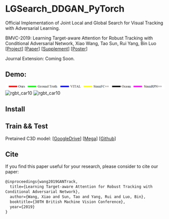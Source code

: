 # LGSearch_DDGAN_PyTorch 

Official Implementation of Joint Local and Global Search for Visual Tracking with Adversarial Learning. 

BMVC-2019: Learning Target-aware Attention for Robust Tracking with Conditional Adversarial Network, Xiao Wang, Tao Sun,  Rui Yang, Bin Luo [[Project](https://sites.google.com/view/globalattentiontracking/home)] [[Paper](https://bmvc2019.org/wp-content/uploads/papers/0562-paper.pdf)] [[Supplement](https://bmvc2019.org/wp-content/uploads/papers/0562-supplementary.pdf)] [[Poster](https://drive.google.com/file/d/1BYxTYnxYKjPv8Hu7EjwzgLlcbCjNg-Z2/view)]  


Journal Extension: Coming Soon. 



## Demo:

![rgbt_car10](https://github.com/wangxiao5791509/LGSearch_DDGAN_PyTorch/blob/master/label.png) 
![rgbt_car10](https://github.com/wangxiao5791509/LGSearch_DDGAN_PyTorch/blob/master/demo_2.gif) 
![rgbt_car10](https://github.com/wangxiao5791509/LGSearch_DDGAN_PyTorch/blob/master/demo_3.gif) 




## Install 



## Train && Test 

Pretained C3D model: [[GoogleDrive](https://drive.google.com/file/d/17DKv_S70gpnwgKfhjxRixUHcFrtTD193/view?usp=sharing)] [[Mega](https://mega.nz/file/BRAFnaaR#XZqBChAAXVIBzq6Mb7T3e3pXpPJUORaItWtNSoYhyHA)] [[Github](https://github.com/DavideA/c3d-pytorch)]


## Cite 

If you find this paper useful for your research, please consider to cite our paper:
~~~
@inproceedings{wang2019GANTrack,
  title={Learning Target-aware Attention for Robust Tracking with Conditional Adversarial Network},
  author={Wang, Xiao and Sun, Tao and Yang, Rui and Luo, Bin},
  booktitle={30TH British Machine Vision Conference},
  year={2019}
} 
~~~





